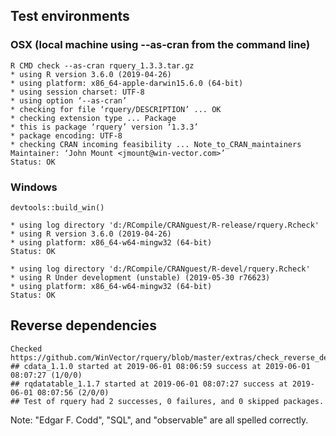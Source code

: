 

## Test environments

### OSX (local machine using --as-cran from the command line)

    R CMD check --as-cran rquery_1.3.3.tar.gz 
    * using R version 3.6.0 (2019-04-26)
    * using platform: x86_64-apple-darwin15.6.0 (64-bit)
    * using session charset: UTF-8
    * using option ‘--as-cran’
    * checking for file ‘rquery/DESCRIPTION’ ... OK
    * checking extension type ... Package
    * this is package ‘rquery’ version ‘1.3.3’
    * package encoding: UTF-8
    * checking CRAN incoming feasibility ... Note_to_CRAN_maintainers
    Maintainer: ‘John Mount <jmount@win-vector.com>’
    Status: OK


### Windows

    devtools::build_win()
    
    * using log directory 'd:/RCompile/CRANguest/R-release/rquery.Rcheck'
    * using R version 3.6.0 (2019-04-26)
    * using platform: x86_64-w64-mingw32 (64-bit)
    Status: OK
    
    * using log directory 'd:/RCompile/CRANguest/R-devel/rquery.Rcheck'
    * using R Under development (unstable) (2019-05-30 r76623)
    * using platform: x86_64-w64-mingw32 (64-bit)
    Status: OK

## Reverse dependencies

    Checked https://github.com/WinVector/rquery/blob/master/extras/check_reverse_dependencies.md
    ## cdata_1.1.0 started at 2019-06-01 08:06:59 success at 2019-06-01 08:07:27 (1/0/0) 
    ## rqdatatable_1.1.7 started at 2019-06-01 08:07:27 success at 2019-06-01 08:07:56 (2/0/0)
    ## Test of rquery had 2 successes, 0 failures, and 0 skipped packages. 

Note: "Edgar F. Codd", "SQL", and "observable" are all spelled correctly.
